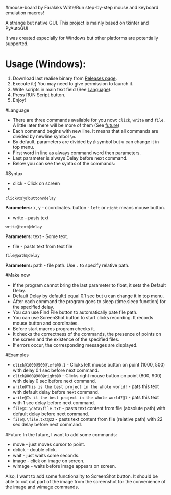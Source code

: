 #mouse-board by Faralaks
Write/Run step-by-step mouse and keyboard emulation macros!

A strange but native GUI. This project is mainly based on tkinter and PyAutoGUI

It was created especially for Windows but other platforms are potentially supported.

# Usage (Windows):
1. Download last realise binary from [Releases page](https://github.com/Faralaks/mouse-board/releases).
2. Execute it:) You may need to give permission to launch it.
3. Write scripts in main text field (See [Language](#Language)).
4. Press RUN Script button.
5. Enjoy!

#Language
- There are three commands available for you now: `click`, `write` and `file`. A little later there will be more of them (See [future](#Future))
- Each command begins with new line. It means that all commands are divided by newline symbol `\n`.
- By default, parameters are divided by `@` symbol but u can change it in top menu.
- First word in line as always command word then parameters.
- Last parameter is always Delay before next command.
- Below you can see the syntax of the commands:

#Syntax
- click - Click on screen
- 
`click@x@y@button@delay`

**Parameters:** x, y - coordinates. button - `left` or `right` means mouse button.

- write - pasts text

`write@text@delay`

**Parameters:** text - Some text.

- file - pasts text from text file

`file@path@delay`

**Parameters:** path - file path. Use `.` to specify relative path.

#Make now
- If the program cannot bring the last parameter to float, it sets the Default Delay.
- Default Delay by default:) equal 0.1 sec but u can change it in top menu.
- After each command the program goes to sleep (time.sleep function) for the specified delay.
- You can use Find File button to automatically pate file path.
- You can use ScreenShot button to start clicks recording. It records mouse button and coordinates.
- Before start macros program checks it.
- It checks the correctness of the commands, the presence of points on the screen and the existence of the specified files.
- If errors occur, the corresponding messages are displayed.

#Examples
- `click@1000@500@left@0.1` - Clicks left mouse button on point (1000, 500) with delay 0.1 sec before next command.
- `click@800@900@right@0` - Clicks right mouse button on point (800, 900) with delay 0 sec before next command.
- `write@This is the best project in the whole world!` - pats this text with default delay before next command.
- `write@Is it the best project in the whole world?@1` - pats this text with 1 sec delay before next command.
- `file@C:\data\file.txt` - pasts text content from file (absolute path) with default delay before next command.
- `file@.\file.txt@22` - pasts text content from file (relative path) with 22 sec delay before next command.

#Future
In the future, I want to add some commands:
- move - just moves cursor to point.
- dclick - double click.
- wait - just waits some seconds.
- image - click on image on screen.
- wimage - waits before image appears on screen.

Also, I want to add some functionality to ScreenShot button. It should be able to cut out part of the image from the screenshot for the convenience of the image and wimage commands.
